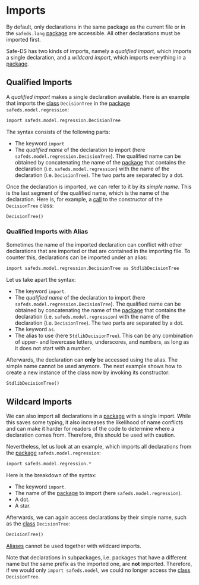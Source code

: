 # Imports

By default, only declarations in the same package as the current file or in the `safeds.lang` [package][packages] are accessible. All other declarations must be imported first.

Safe-DS has two kinds of imports, namely a _qualified import_, which imports a single declaration, and a _wildcard import_, which imports everything in a [package][packages].

## Qualified Imports

A _qualified import_ makes a single declaration available. Here is an example that imports the [class][classes] `DecisionTree` in the [package][packages] `safeds.model.regression`:

```txt
import safeds.model.regression.DecisionTree
```

The syntax consists of the following parts:
* The keyword `import`
* The _qualified name_ of the declaration to import (here `safeds.model.regression.DecisionTree`). The qualified name can be obtained by concatenating the name of the [package][packages] that contains the declaration (i.e. `safeds.model.regression`) with the name of the declaration (i.e. `DecisionTree`). The two parts are separated by a dot.

Once the declaration is imported, we can refer to it by its _simple name_. This is the last segment of the qualified name, which is the name of the declaration. Here is, for example, a [call][calls] to the constructor of the `DecisionTree` class:

```txt
DecisionTree()
```

### Qualified Imports with Alias

Sometimes the name of the imported declaration can conflict with other declarations that are imported or that are contained in the importing file. To counter this, declarations can be imported under an alias:

```txt
import safeds.model.regression.DecisionTree as StdlibDecisionTree
```

Let us take apart the syntax:
* The keyword `import`.
* The _qualified name_ of the declaration to import (here `safeds.model.regression.DecisionTree`). The qualified name can be obtained by concatenating the name of the [package][packages] that contains the declaration (i.e. `safeds.model.regression`) with the name of the declaration (i.e. `DecisionTree`). The two parts are separated by a dot.
* The keyword `as`.
* The alias to use (here `StdlibDecisionTree`). This can be any combination of upper- and lowercase letters, underscores, and numbers, as long as it does not start with a number.

Afterwards, the declaration can **only** be accessed using the alias. The simple name cannot be used anymore. The next example shows how to create a new instance of the class now by invoking its constructor:

```txt
StdlibDecisionTree()
```

## Wildcard Imports

We can also import all declarations in a [package][packages] with a single import. While this saves some typing, it also increases the likelihood of name conflicts and can make it harder for readers of the code to determine where a declaration comes from. Therefore, this should be used with caution.

Nevertheless, let us look at an example, which imports all declarations from the [package][packages] `safeds.model.regression`:

```txt
import safeds.model.regression.*
```

Here is the breakdown of the syntax:
* The keyword `import`.
* The name of the [package][packages] to import (here `safeds.model.regression`).
* A dot.
* A star.

Afterwards, we can again access declarations by their simple name, such as the [class][classes] `DecisionTree`:

```txt
DecisionTree()
```

[Aliases](#qualified-imports-with-alias) cannot be used together with wildcard imports.

Note that declarations in subpackages, i.e. packages that have a different name but the same prefix as the imported one, are **not** imported. Therefore, if we would only `import safeds.model`, we could no longer access the [class][classes] `DecisionTree`.



[stub-language]: ../stub-language/README.md
[classes]: ../stub-language/classes.md
[packages]: packages.md
[calls]: ../workflow-language/expressions.md#calls

